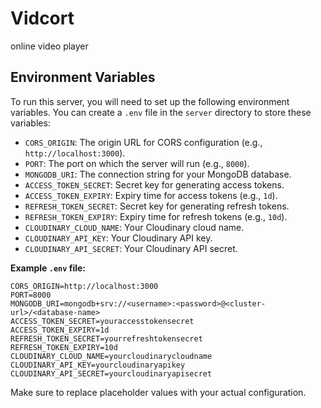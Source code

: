 # Vidcort
online video player

## Environment Variables

To run this server, you will need to set up the following environment variables. You can create a `.env` file in the `server` directory to store these variables:

- `CORS_ORIGIN`: The origin URL for CORS configuration (e.g., `http://localhost:3000`).
- `PORT`: The port on which the server will run (e.g., `8000`).
- `MONGODB_URI`: The connection string for your MongoDB database.
- `ACCESS_TOKEN_SECRET`: Secret key for generating access tokens.
- `ACCESS_TOKEN_EXPIRY`: Expiry time for access tokens (e.g., `1d`).
- `REFRESH_TOKEN_SECRET`: Secret key for generating refresh tokens.
- `REFRESH_TOKEN_EXPIRY`: Expiry time for refresh tokens (e.g., `10d`).
- `CLOUDINARY_CLOUD_NAME`: Your Cloudinary cloud name.
- `CLOUDINARY_API_KEY`: Your Cloudinary API key.
- `CLOUDINARY_API_SECRET`: Your Cloudinary API secret.

**Example `.env` file:**
```
CORS_ORIGIN=http://localhost:3000
PORT=8000
MONGODB_URI=mongodb+srv://<username>:<password>@<cluster-url>/<database-name>
ACCESS_TOKEN_SECRET=youraccesstokensecret
ACCESS_TOKEN_EXPIRY=1d
REFRESH_TOKEN_SECRET=yourrefreshtokensecret
REFRESH_TOKEN_EXPIRY=10d
CLOUDINARY_CLOUD_NAME=yourcloudinarycloudname
CLOUDINARY_API_KEY=yourcloudinaryapikey
CLOUDINARY_API_SECRET=yourcloudinaryapisecret
```
Make sure to replace placeholder values with your actual configuration.